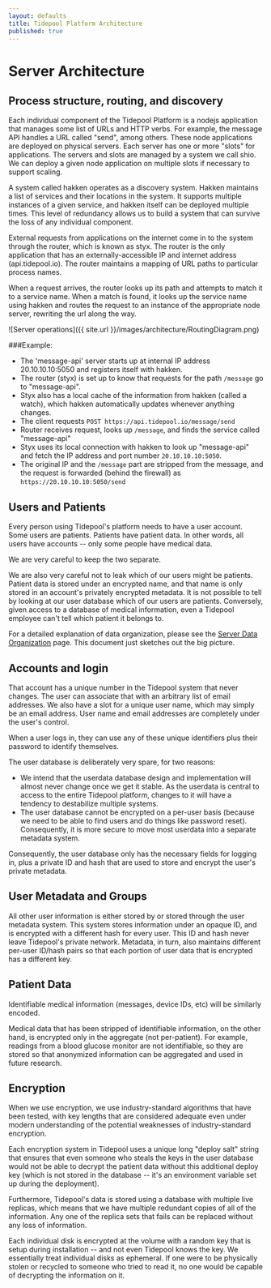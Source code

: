 ```yaml
---
layout: defaults
title: Tidepool Platform Architecture
published: true
---
```

# Server Architecture

## Process structure, routing, and discovery

Each individual component of the Tidepool Platform is a nodejs application that manages some list of URLs and HTTP verbs. For example, the message API handles a URL called "send", among others. These node applications are deployed on physical servers. Each server has one or more "slots" for applications. The servers and slots are managed by a system we call shio. We can deploy a given node application on multiple slots if necessary to support scaling.

A system called hakken operates as a discovery system. Hakken maintains a list of services and their locations in the system. It supports multiple instances of a given service, and hakken itself can be deployed multiple times. This level of redundancy allows us to build a system that can survive the loss of any individual component.

External requests from applications on the internet come in to the system through the router, which is known as styx. The router is the only application that has an externally-accessible IP and internet address (api.tidepool.io). The router maintains a mapping of URL paths to particular process names.

When a request arrives, the router looks up its path and attempts to match it to a service name. When a match is found, it looks up the service name using hakken and routes the request to an instance of the appropriate node server, rewriting the url along the way.

![Server operations]({{ site.url }}/images/architecture/RoutingDiagram.png)

###Example:
* The 'message-api' server starts up at internal IP address 20.10.10.10:5050 and registers itself with hakken.
* The router (styx) is set up to know that requests for the path ```/message``` go to "message-api".
* Styx also has a local cache of the information from hakken (called a watch), which hakken automatically updates whenever anything changes.
* The client requests ```POST https://api.tidepool.io/message/send```
* Router receives request, looks up ```/message```, and finds the service called "message-api"
* Styx uses its local connection with hakken to look up "message-api" and fetch the IP address and port number ```20.10.10.10:5050```.
* The original IP and the ```/message``` part are stripped from the message, and the request is forwarded (behind the firewall) as ```https://20.10.10.10:5050/send```


## Users and Patients
Every person using Tidepool's platform needs to have a user account. Some users are patients. Patients have patient data. In other words, all users have accounts -- only some people have medical data.

We are very careful to keep the two separate. 

We are also very careful not to leak which of our users might be patients. Patient data is stored under an encrypted name, and that name is only stored in an account's privately encrypted metadata. It is not possible to tell by looking at our user database which of our users are patients. Conversely, given access to a database of medical information, even a Tidepool employee can't tell which patient it belongs to.

For a detailed explanation of data organization, please see the [Server Data Organization](ServerDataOrganization.html) page. This document just sketches out the big picture.

## Accounts and login
That account has a unique number in the Tidepool system that never changes. The user can associate that with an arbitrary list of email addresses. We also have a slot for a unique user name, which may simply be an email address. User name and email addresses are completely under the user's control.

When a user logs in, they can use any of these unique identifiers plus their password to identify themselves.

The user database is deliberately very spare, for two reasons:

* We intend that the userdata database design and implementation will almost never change once we get it stable. As the userdata is central to access to the entire Tidepool platform, changes to it will have a tendency to destabilize multiple systems.
* The user database cannot be encrypted on a per-user basis (because we need to be able to find users and do things like password reset). Consequently, it is more secure to move most userdata into a separate metadata system.

Consequently, the user database only has the necessary fields for logging in, plus a private ID and hash that are used to store and encrypt the user's private metadata.

## User Metadata and Groups

All other user information is either stored by or stored through the user metadata system. This system stores information under an opaque ID, and is encrypted with a different hash for every user. This ID and hash never leave Tidepool's private network. Metadata, in turn, also maintains different per-user ID/hash pairs so that each portion of user data that is encrypted has a different key.

## Patient Data
Identifiable medical information (messages, device IDs, etc) will be similarly encoded.

Medical data that has been stripped of identifiable information, on the other hand, is encrypted only in the aggregate (not per-patient). For example, readings from a blood glucose monitor are not identifiable, so they are stored so that anonymized information can be aggregated and used in future research.

## Encryption

When we use encryption, we use industry-standard algorithms that have been tested, with key lengths that are considered adequate even under modern understanding of the potential weaknesses of industry-standard encryption. 

Each encryption system in Tidepool uses a unique long "deploy salt" string that ensures that even someone who steals the keys in the user database would not be able to decrypt the patient data without this additional deploy key (which is not stored in the database -- it's an environment variable set up during the deployment).

Furthermore, Tidepool's data is stored using a database with multiple live replicas, which means that we have multiple redundant copies of all of the information. Any one of the replica sets that fails can be replaced without any loss of information.

Each individual disk is encrypted at the volume with a random key that is setup during installation -- and not even Tidepool knows the key. We essentially treat individual disks as ephemeral. If one were to be physically stolen or recycled to someone who tried to read it, no one would be capable of decrypting the information on it.

